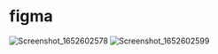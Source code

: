 # figma
![Screenshot_1652602578](https://user-images.githubusercontent.com/80387658/168479421-d9b5406e-f7e1-40a0-8e0e-9f01fe631d84.png)
![Screenshot_1652602599](https://user-images.githubusercontent.com/80387658/168479424-670702d9-b7c2-492d-be0e-00868e5111c4.png)
